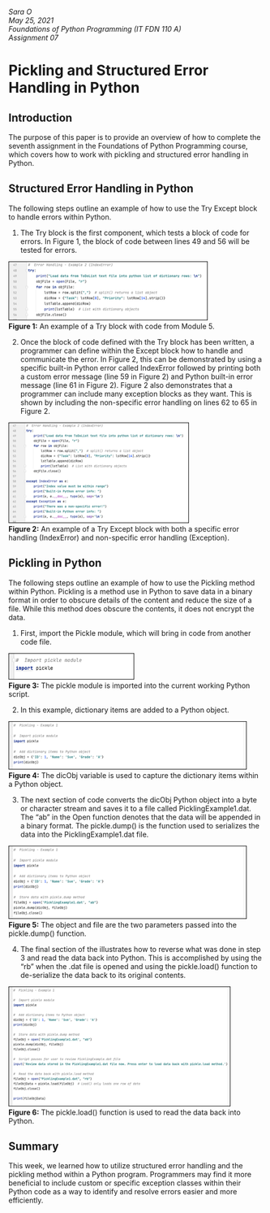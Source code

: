 *Sara O*  
*May 25, 2021*  
*Foundations of Python Programming (IT FDN 110 A)*  
*Assignment 07*

# Pickling and Structured Error Handling in Python

## Introduction
The purpose of this paper is to provide an overview of how to complete the seventh assignment in the Foundations of Python Programming course, which covers how to work with pickling and structured error handling in Python.

## Structured Error Handling in Python
The following steps outline an example of how to use the Try Except block to handle errors within Python.

1)	The Try block is the first component, which tests a block of code for errors. In Figure 1, the block of code between lines 49 and 56 will be tested for errors. 

![**Figure 1:** An example of a Try block with code from Module 5.](https://github.com/sarao3/IntroToProg-Python-Mod07/blob/main/docs/Figure1.png "**Figure 1:** An example of a Try block with code from Module 5.")  
**Figure 1:** An example of a Try block with code from Module 5.

2)	Once the block of code defined with the Try block has been written, a programmer can define within the Except block how to handle and communicate the error. In Figure 2, this can be demonstrated by using a specific built-in Python error called IndexError followed by printing both a custom error message (line 59 in Figure 2) and Python built-in error message (line 61 in Figure 2). Figure 2 also demonstrates that a programmer can include many exception blocks as they want. This is shown by including the non-specific error handling on lines 62 to 65 in Figure 2.

![**Figure 2:** An example of a Try Except block with both a specific error handling (IndexError) and non-specific error handling (Exception).](https://github.com/sarao3/IntroToProg-Python-Mod07/blob/main/docs/Figure2.png "**Figure 2:** An example of a Try Except block with both a specific error handling (IndexError) and non-specific error handling (Exception).")  
**Figure 2:** An example of a Try Except block with both a specific error handling (IndexError) and non-specific error handling (Exception). 

## Pickling in Python
The following steps outline an example of how to use the Pickling method within Python. Pickling is a method use in Python to save data in a binary format in order to obscure details of the content and reduce the size of a file. While this method does obscure the contents, it does not encrypt the data.

1)	First, import the Pickle module, which will bring in code from another code file.

![The pickle module is imported into the current working Python script.](https://github.com/sarao3/IntroToProg-Python-Mod07/blob/main/docs/Figure3.png "**Figure 3:** The pickle module is imported into the current working Python script.")  
**Figure 3:** The pickle module is imported into the current working Python script.  

2)	In this example, dictionary items are added to a Python object.

![The dicObj variable is used to capture the dictionary items within a Python object.](https://github.com/sarao3/IntroToProg-Python-Mod07/blob/main/docs/Figure4.png "**Figure 4:** The dicObj variable is used to capture the dictionary items within a Python object.")  
**Figure 4:** The dicObj variable is used to capture the dictionary items within a Python object.

3)	The next section of code converts the dicObj Python object into a byte or character stream and saves it to a file called PicklingExample1.dat. The “ab” in the Open function denotes that the data will be appended in a binary format. The pickle.dump() is the function used to serializes the data into the PicklingExample1.dat file.

![The object and file are the two parameters passed into the pickle.dump() function.](https://github.com/sarao3/IntroToProg-Python-Mod07/blob/main/docs/Assignment07_Figure5.png "**Figure 5:** The object and file are the two parameters passed into the pickle.dump() function.")  
**Figure 5:** The object and file are the two parameters passed into the pickle.dump() function.

4)	The final section of the illustrates how to reverse what was done in step 3 and read the data back into Python. This is accomplished by using the “rb” when the .dat file is opened and using the pickle.load() function to de-serialize the data back to its original contents. 

![The pickle.load() function is used to read the data back into Python.](https://github.com/sarao3/IntroToProg-Python-Mod07/blob/main/docs/Assignment07_Figure6.png "**Figure 6:** The pickle.load() function is used to read the data back into Python.")  
**Figure 6:** The pickle.load() function is used to read the data back into Python.

## Summary
This week, we learned how to utilize structured error handling and the pickling method within a Python program. Programmers may find it more beneficial to include custom or specific exception classes within their Python code as a way to identify and resolve errors easier and more efficiently.
